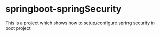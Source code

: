 # springboot-springSecurity
This is a project which shows how to setup/configure spring security in boot project
